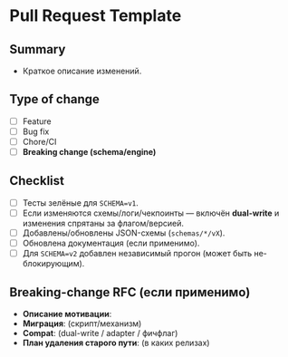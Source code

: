 # Pull Request Template

## Summary

- Краткое описание изменений.

## Type of change

- [ ] Feature
- [ ] Bug fix
- [ ] Chore/CI
- [ ] **Breaking change (schema/engine)**

## Checklist

- [ ] Тесты зелёные для `SCHEMA=v1`.
- [ ] Если изменяются схемы/логи/чекпоинты — включён **dual-write** и изменения спрятаны за флагом/версией.
- [ ] Добавлены/обновлены JSON-схемы (`schemas/*/vX`).
- [ ] Обновлена документация (если применимо).
- [ ] Для `SCHEMA=v2` добавлен независимый прогон (может быть не-блокирующим).

## Breaking-change RFC (если применимо)

- **Описание мотивации**:
- **Миграция**: (скрипт/механизм)
- **Compat**: (dual-write / adapter / фичфлаг)
- **План удаления старого пути**: (в каких релизах)
